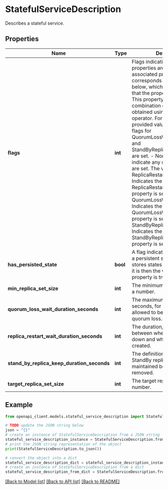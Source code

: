 # StatefulServiceDescription

Describes a stateful service.

## Properties

Name | Type | Description | Notes
------------ | ------------- | ------------- | -------------
**flags** | **int** | Flags indicating whether other properties are set. Each of the associated properties corresponds to a flag, specified below, which, if set, indicate that the property is specified. This property can be a combination of those flags obtained using bitwise &#39;OR&#39; operator. For example, if the provided value is 6 then the flags for QuorumLossWaitDuration (2) and StandByReplicaKeepDuration(4) are set.  - None - Does not indicate any other properties are set. The value is zero. - ReplicaRestartWaitDuration - Indicates the ReplicaRestartWaitDuration property is set. The value is 1. - QuorumLossWaitDuration - Indicates the QuorumLossWaitDuration property is set. The value is 2. - StandByReplicaKeepDuration - Indicates the StandByReplicaKeepDuration property is set. The value is 4. | [optional] 
**has_persisted_state** | **bool** | A flag indicating whether this is a persistent service which stores states on the local disk. If it is then the value of this property is true, if not it is false. | 
**min_replica_set_size** | **int** | The minimum replica set size as a number. | 
**quorum_loss_wait_duration_seconds** | **int** | The maximum duration, in seconds, for which a partition is allowed to be in a state of quorum loss. | [optional] 
**replica_restart_wait_duration_seconds** | **int** | The duration, in seconds, between when a replica goes down and when a new replica is created. | [optional] 
**stand_by_replica_keep_duration_seconds** | **int** | The definition on how long StandBy replicas should be maintained before being removed. | [optional] 
**target_replica_set_size** | **int** | The target replica set size as a number. | 

## Example

```python
from openapi_client.models.stateful_service_description import StatefulServiceDescription

# TODO update the JSON string below
json = "{}"
# create an instance of StatefulServiceDescription from a JSON string
stateful_service_description_instance = StatefulServiceDescription.from_json(json)
# print the JSON string representation of the object
print(StatefulServiceDescription.to_json())

# convert the object into a dict
stateful_service_description_dict = stateful_service_description_instance.to_dict()
# create an instance of StatefulServiceDescription from a dict
stateful_service_description_from_dict = StatefulServiceDescription.from_dict(stateful_service_description_dict)
```
[[Back to Model list]](../README.md#documentation-for-models) [[Back to API list]](../README.md#documentation-for-api-endpoints) [[Back to README]](../README.md)


